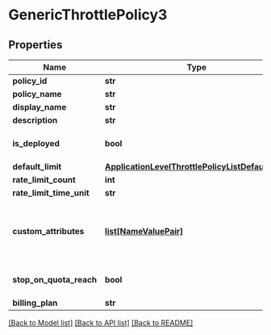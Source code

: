 # GenericThrottlePolicy3

## Properties
Name | Type | Description | Notes
------------ | ------------- | ------------- | -------------
**policy_id** | **str** |  | [optional] 
**policy_name** | **str** |  | 
**display_name** | **str** |  | [optional] 
**description** | **str** |  | [optional] 
**is_deployed** | **bool** |  | [optional] [default to False]
**default_limit** | [**ApplicationLevelThrottlePolicyListDefaultLimit**](ApplicationLevelThrottlePolicyListDefaultLimit.md) |  | [optional] 
**rate_limit_count** | **int** |  | [optional] 
**rate_limit_time_unit** | **str** |  | [optional] 
**custom_attributes** | [**list[NameValuePair]**](NameValuePair.md) | Custom attributes added to the Subscription Throttle policy  | [optional] 
**stop_on_quota_reach** | **bool** |  | [optional] [default to False]
**billing_plan** | **str** |  | [optional] 

[[Back to Model list]](../README.md#documentation-for-models) [[Back to API list]](../README.md#documentation-for-api-endpoints) [[Back to README]](../README.md)


